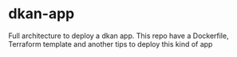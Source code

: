 # dkan-app
Full architecture to deploy a dkan app. This repo have a Dockerfile, Terraform template and another tips to deploy this kind of app
